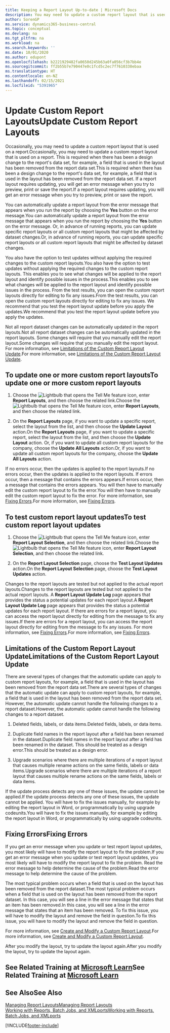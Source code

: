 ```yaml
---
title: Keeping a Report Layout Up-to-date | Microsoft Docs
description: You may need to update a custom report layout that is used on a report. This is required when there has been a design change to the report's data set, for example, a field that is used in the layout has been removed from the report data set.
author: SorenGP
ms.service: dynamics365-business-central
ms.topic: conceptual
ms.devlang: na
ms.tgt_pltfrm: na
ms.workload: na
ms.search.keywords: ''
ms.date: 10/01/2020
ms.author: edupont
ms.openlocfilehash: b2221929482fa0650d245b63a0fa056cf3b7bb4e
ms.sourcegitcommit: ff2b55b7e790447e0c1fcd5c2ec7f7610338ebaa
ms.translationtype: HT
ms.contentlocale: en-NZ
ms.lasthandoff: 02/15/2021
ms.locfileid: "5391965"
---
```

# <a name="update-custom-report-layouts"></a><span data-ttu-id="16272-104">Update Custom Report Layouts</span><span class="sxs-lookup"><span data-stu-id="16272-104">Update Custom Report Layouts</span></span>
<span data-ttu-id="16272-105">Occasionally, you may need to update a custom report layout that is used on a report.</span><span class="sxs-lookup"><span data-stu-id="16272-105">Occasionally, you may need to update a custom report layout that is used on a report.</span></span> <span data-ttu-id="16272-106">This is required when there has been a design change to the report's data set, for example, a field that is used in the layout has been removed from the report data set.</span><span class="sxs-lookup"><span data-stu-id="16272-106">This is required when there has been a design change to the report's data set, for example, a field that is used in the layout has been removed from the report data set.</span></span> <span data-ttu-id="16272-107">If a report layout requires updating, you will get an error message when you try to preview, print or save the report.</span><span class="sxs-lookup"><span data-stu-id="16272-107">If a report layout requires updating, you will get an error message when you try to preview, print or save the report.</span></span>  

<span data-ttu-id="16272-108">You can automatically update a report layout from the error message that appears when you run the report by choosing the **Yes** button on the error message.</span><span class="sxs-lookup"><span data-stu-id="16272-108">You can automatically update a report layout from the error message that appears when you run the report by choosing the **Yes** button on the error message.</span></span> <span data-ttu-id="16272-109">Or, in advance of running reports, you can update specific report layouts or all custom report layouts that might be affected by dataset changes.</span><span class="sxs-lookup"><span data-stu-id="16272-109">Or, in advance of running reports, you can update specific report layouts or all custom report layouts that might be affected by dataset changes.</span></span>  

<span data-ttu-id="16272-110">You also have the option to test updates without applying the required changes to the custom report layouts.</span><span class="sxs-lookup"><span data-stu-id="16272-110">You also have the option to test updates without applying the required changes to the custom report layouts.</span></span> <span data-ttu-id="16272-111">This enables you to see what changes will be applied to the report layout and identify possible issues in the process.</span><span class="sxs-lookup"><span data-stu-id="16272-111">This enables you to see what changes will be applied to the report layout and identify possible issues in the process.</span></span> <span data-ttu-id="16272-112">From the test results, you can open the custom report layouts directly for editing to fix any issues.</span><span class="sxs-lookup"><span data-stu-id="16272-112">From the test results, you can open the custom report layouts directly for editing to fix any issues.</span></span> <span data-ttu-id="16272-113">We recommend that you test the report layout update before you apply the updates.</span><span class="sxs-lookup"><span data-stu-id="16272-113">We recommend that you test the report layout update before you apply the updates.</span></span>  

<span data-ttu-id="16272-114">Not all report dataset changes can be automatically updated in the report layouts.</span><span class="sxs-lookup"><span data-stu-id="16272-114">Not all report dataset changes can be automatically updated in the report layouts.</span></span> <span data-ttu-id="16272-115">Some changes will require that you manually edit the report layout.</span><span class="sxs-lookup"><span data-stu-id="16272-115">Some changes will require that you manually edit the report layout.</span></span> <span data-ttu-id="16272-116">For more information, see [Limitations of the Custom Report Layout Update](ui-update-report-layouts.md#UpdateLimitations).</span><span class="sxs-lookup"><span data-stu-id="16272-116">For more information, see [Limitations of the Custom Report Layout Update](ui-update-report-layouts.md#UpdateLimitations).</span></span>  

## <a name="to-update-one-or-more-custom-report-layouts"></a><span data-ttu-id="16272-117">To update one or more custom report layouts</span><span class="sxs-lookup"><span data-stu-id="16272-117">To update one or more custom report layouts</span></span>  

1.  <span data-ttu-id="16272-118">Choose the ![Lightbulb that opens the Tell Me feature](media/ui-search/search_small.png "Tell me what you want to do") icon, enter **Report Layouts**, and then choose the related link.</span><span class="sxs-lookup"><span data-stu-id="16272-118">Choose the ![Lightbulb that opens the Tell Me feature](media/ui-search/search_small.png "Tell me what you want to do") icon, enter **Report Layouts**, and then choose the related link.</span></span>  

2.  <span data-ttu-id="16272-119">On the **Report Layouts** page, if you want to update a specific report, select the layout from the list, and then choose the **Update Layout** action.</span><span class="sxs-lookup"><span data-stu-id="16272-119">On the **Report Layouts** page, if you want to update a specific report, select the layout from the list, and then choose the **Update Layout** action.</span></span> <span data-ttu-id="16272-120">Or, if you want to update all custom report layouts for the company, choose the **Update All Layouts** action.</span><span class="sxs-lookup"><span data-stu-id="16272-120">Or, if you want to update all custom report layouts for the company, choose the **Update All Layouts** action.</span></span>  

<span data-ttu-id="16272-121">If no errors occur, then the updates is applied to the report layouts.</span><span class="sxs-lookup"><span data-stu-id="16272-121">If no errors occur, then the updates is applied to the report layouts.</span></span> <span data-ttu-id="16272-122">If errors occur, then a message that contains the errors appears.</span><span class="sxs-lookup"><span data-stu-id="16272-122">If errors occur, then a message that contains the errors appears.</span></span> <span data-ttu-id="16272-123">You will then have to manually edit the custom report layout to fix the error.</span><span class="sxs-lookup"><span data-stu-id="16272-123">You will then have to manually edit the custom report layout to fix the error.</span></span> <span data-ttu-id="16272-124">For more information, see [Fixing Errors](ui-update-report-layouts.md#FixErrors).</span><span class="sxs-lookup"><span data-stu-id="16272-124">For more information, see [Fixing Errors](ui-update-report-layouts.md#FixErrors).</span></span>  

## <a name="to-test-custom-report-layout-updates"></a><span data-ttu-id="16272-125">To test custom report layout updates</span><span class="sxs-lookup"><span data-stu-id="16272-125">To test custom report layout updates</span></span>  

1.  <span data-ttu-id="16272-126">Choose the ![Lightbulb that opens the Tell Me feature](media/ui-search/search_small.png "Tell me what you want to do") icon, enter **Report Layout Selection**, and then choose the related link.</span><span class="sxs-lookup"><span data-stu-id="16272-126">Choose the ![Lightbulb that opens the Tell Me feature](media/ui-search/search_small.png "Tell me what you want to do") icon, enter **Report Layout Selection**, and then choose the related link.</span></span>  

2.  <span data-ttu-id="16272-127">On the **Report Layout Selection** page, choose the **Test Layout Updates** action.</span><span class="sxs-lookup"><span data-stu-id="16272-127">On the **Report Layout Selection** page, choose the **Test Layout Updates** action.</span></span>  

 <span data-ttu-id="16272-128">Changes to the report layouts are tested but not applied to the actual report layouts.</span><span class="sxs-lookup"><span data-stu-id="16272-128">Changes to the report layouts are tested but not applied to the actual report layouts.</span></span> <span data-ttu-id="16272-129">A **Report Layout Update Log** page appears that provides the status a potential updates for each report layout.</span><span class="sxs-lookup"><span data-stu-id="16272-129">A **Report Layout Update Log** page appears that provides the status a potential updates for each report layout.</span></span> <span data-ttu-id="16272-130">If there are errors for a report layout, you can access the report layout directly for editing from the message to fix any issues.</span><span class="sxs-lookup"><span data-stu-id="16272-130">If there are errors for a report layout, you can access the report layout directly for editing from the message to fix any issues.</span></span> <span data-ttu-id="16272-131">For more information, see [Fixing Errors](ui-update-report-layouts.md#FixErrors).</span><span class="sxs-lookup"><span data-stu-id="16272-131">For more information, see [Fixing Errors](ui-update-report-layouts.md#FixErrors).</span></span>  

##  <a name="limitations-of-the-custom-report-layout-update"></a><a name="UpdateLimitations"></a> <span data-ttu-id="16272-132">Limitations of the Custom Report Layout Update</span><span class="sxs-lookup"><span data-stu-id="16272-132">Limitations of the Custom Report Layout Update</span></span>  
 <span data-ttu-id="16272-133">There are several types of changes that the automatic update can apply to custom report layouts, for example, a field that is used in the layout has been removed from the report data set.</span><span class="sxs-lookup"><span data-stu-id="16272-133">There are several types of changes that the automatic update can apply to custom report layouts, for example, a field that is used in the layout has been removed from the report data set.</span></span> <span data-ttu-id="16272-134">However, the automatic update cannot handle the following changes to a report dataset.</span><span class="sxs-lookup"><span data-stu-id="16272-134">However, the automatic update cannot handle the following changes to a report dataset.</span></span>  

1.  <span data-ttu-id="16272-135">Deleted fields, labels, or data items.</span><span class="sxs-lookup"><span data-stu-id="16272-135">Deleted fields, labels, or data items.</span></span>  

2.  <span data-ttu-id="16272-136">Duplicate field names in the report layout after a field has been renamed in the dataset.</span><span class="sxs-lookup"><span data-stu-id="16272-136">Duplicate field names in the report layout after a field has been renamed in the dataset.</span></span> <span data-ttu-id="16272-137">This should be treated as a design error.</span><span class="sxs-lookup"><span data-stu-id="16272-137">This should be treated as a design error.</span></span>  

3.  <span data-ttu-id="16272-138">Upgrade scenarios where there are multiple iterations of a report layout that causes multiple rename actions on the same fields, labels or data items.</span><span class="sxs-lookup"><span data-stu-id="16272-138">Upgrade scenarios where there are multiple iterations of a report layout that causes multiple rename actions on the same fields, labels or data items.</span></span>  

 <span data-ttu-id="16272-139">If the update process detects any one of these issues, the update cannot be applied.</span><span class="sxs-lookup"><span data-stu-id="16272-139">If the update process detects any one of these issues, the update cannot be applied.</span></span> <span data-ttu-id="16272-140">You will have to fix the issues manually, for example by editing the report layout in Word, or programmatically by using upgrade codeunits.</span><span class="sxs-lookup"><span data-stu-id="16272-140">You will have to fix the issues manually, for example by editing the report layout in Word, or programmatically by using upgrade codeunits.</span></span>  

##  <a name="fixing-errors"></a><a name="FixErrors"></a> <span data-ttu-id="16272-141">Fixing Errors</span><span class="sxs-lookup"><span data-stu-id="16272-141">Fixing Errors</span></span>  
 <span data-ttu-id="16272-142">If you get an error message when you update or test report layout updates, you most likely will have to modify the report layout to fix the problem.</span><span class="sxs-lookup"><span data-stu-id="16272-142">If you get an error message when you update or test report layout updates, you most likely will have to modify the report layout to fix the problem.</span></span> <span data-ttu-id="16272-143">Read the error message to help determine the cause of the problem.</span><span class="sxs-lookup"><span data-stu-id="16272-143">Read the error message to help determine the cause of the problem.</span></span>  

 <span data-ttu-id="16272-144">The most typical problem occurs when a field that is used on the layout has been removed from the report dataset.</span><span class="sxs-lookup"><span data-stu-id="16272-144">The most typical problem occurs when a field that is used on the layout has been removed from the report dataset.</span></span> <span data-ttu-id="16272-145">In this case, you will see a line in the error message that states that an item has been removed.</span><span class="sxs-lookup"><span data-stu-id="16272-145">In this case, you will see a line in the error message that states that an item has been removed.</span></span> <span data-ttu-id="16272-146">To fix this issue, you will have to modify the layout and remove the field in question.</span><span class="sxs-lookup"><span data-stu-id="16272-146">To fix this issue, you will have to modify the layout and remove the field in question.</span></span>  

 <span data-ttu-id="16272-147">For more information, see [Create and Modify a Custom Report Layout](ui-how-create-custom-report-layout.md#ModifyCustomLayout).</span><span class="sxs-lookup"><span data-stu-id="16272-147">For more information, see [Create and Modify a Custom Report Layout](ui-how-create-custom-report-layout.md#ModifyCustomLayout).</span></span>  

<span data-ttu-id="16272-148">After you modify the layout, try to update the layout again.</span><span class="sxs-lookup"><span data-stu-id="16272-148">After you modify the layout, try to update the layout again.</span></span>  

## <a name="see-related-training-at-microsoft-learn"></a><span data-ttu-id="16272-149">See Related Training at [Microsoft Learn](/learn/modules/change-documents-dynamics-365-business-central/index)</span><span class="sxs-lookup"><span data-stu-id="16272-149">See Related Training at [Microsoft Learn](/learn/modules/change-documents-dynamics-365-business-central/index)</span></span>

## <a name="see-also"></a><span data-ttu-id="16272-150">See Also</span><span class="sxs-lookup"><span data-stu-id="16272-150">See Also</span></span>  
 [<span data-ttu-id="16272-151">Managing Report Layouts</span><span class="sxs-lookup"><span data-stu-id="16272-151">Managing Report Layouts</span></span>](ui-manage-report-layouts.md)  
 [<span data-ttu-id="16272-152">Working with Reports, Batch Jobs, and XMLports</span><span class="sxs-lookup"><span data-stu-id="16272-152">Working with Reports, Batch Jobs, and XMLports</span></span>](ui-work-report.md)  


[!INCLUDE[footer-include](includes/footer-banner.md)]